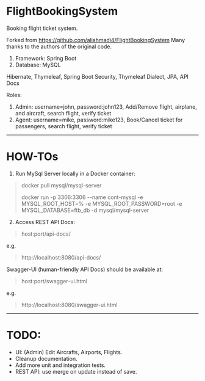 # FlightBookingSystem

Booking flight ticket system.

Forked from https://github.com/aliahmadi4/FlightBookingSystem
Many thanks to the authors of the original code.

1. Framework: Spring Boot
2. Database: MySQL

Hibernate, Thymeleaf, Spring Boot Security, Thymeleaf Dialect, JPA, API Docs

Roles:

1. Admin: username=john, password:john123, Add/Remove flight, airplane, and aircraft, search flight, verify ticket
2. Agent: username=mike, password:mike123, Book/Cancel ticket for passengers, search flight, verify ticket

-----------

# HOW-TOs

1. Run MySql Server locally in a Docker container:

> docker pull mysql/mysql-server
>
> docker run -p 3306:3306 --name cont-mysql -e MYSQL_ROOT_HOST=% -e MYSQL_ROOT_PASSWORD=root -e MYSQL_DATABASE=ftb_db -d
> mysql/mysql-server

2. Access REST API Docs:

> host:port/api-docs/

e.g.

> http://localhost:8080/api-docs/

Swagger-UI (human-friendly API Docs) should be available at:
> host:port/swagger-ui.html

e.g.

> http://localhost:8080/swagger-ui.html


-----------

# TODO:

- UI: (Admin) Edit Aircrafts, Airports, Flights.
- Cleanup documentation.
- Add more unit and integration tests.
- REST API: use merge on update instead of save.